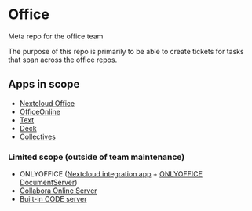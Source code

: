  # Office
 
 Meta repo for the office team 
 
 The purpose of this repo is primarily to be able to create tickets for tasks that span across the office repos.
 
 ## Apps in scope

* [Nextcloud Office](https://github.com/nextcloud/richdocuments)
* [OfficeOnline](https://github.com/nextcloud/officeonline)
* [Text](https://github.com/nextcloud/text)
* [Deck](https://github.com/nextcloud/deck)
* [Collectives](https://gitlab.com/collectivecloud/collectives)

### Limited scope (outside of team maintenance)

* ONLYOFFICE ([Nextcloud integration app](https://github.com/ONLYOFFICE/onlyoffice-nextcloud/) + [ONLYOFFICE DocumentServer](https://www.onlyoffice.com/))
* [Collabora Online Server](https://www.collaboraoffice.com/de/collabora-online/)
* [Built-in CODE server](https://github.com/CollaboraOnline/richdocumentscode)
